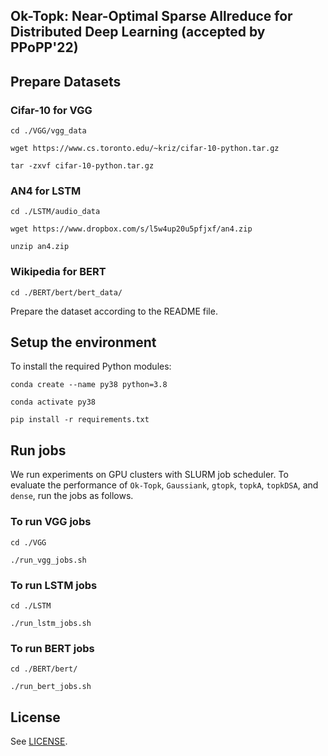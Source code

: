 ## Ok-Topk: Near-Optimal Sparse Allreduce for Distributed Deep Learning (accepted by PPoPP'22)

## Prepare Datasets

### Cifar-10 for VGG
`cd ./VGG/vgg_data`

`wget https://www.cs.toronto.edu/~kriz/cifar-10-python.tar.gz`

`tar -zxvf cifar-10-python.tar.gz`

### AN4 for LSTM
`cd ./LSTM/audio_data`

`wget https://www.dropbox.com/s/l5w4up20u5pfjxf/an4.zip`

`unzip an4.zip`

### Wikipedia for BERT
`cd ./BERT/bert/bert_data/`

Prepare the dataset according to the README file.

## Setup the environment
To install the required Python modules: 

`conda create --name py38 python=3.8`

`conda activate py38`

`pip install -r requirements.txt`

## Run jobs
We run experiments on GPU clusters with SLURM job scheduler.
To evaluate the performance of `Ok-Topk`, `Gaussiank`, `gtopk`, `topkA`, `topkDSA`, and `dense`, run the jobs as follows.

### To run VGG jobs
`cd ./VGG`

`./run_vgg_jobs.sh`

### To run LSTM jobs
`cd ./LSTM`

`./run_lstm_jobs.sh`

### To run BERT jobs
`cd ./BERT/bert/`

`./run_bert_jobs.sh`

## License

See [LICENSE](LICENSE).
